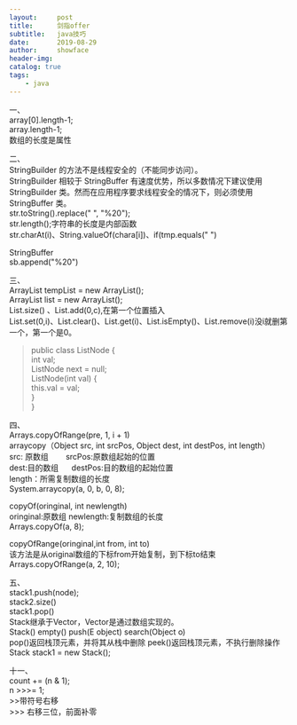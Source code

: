 ```yaml
---
layout:     post
title:      剑指offer
subtitle:   java技巧
date:       2019-08-29
author:     showface
header-img: 
catalog: true
tags:
    - java
---
```




一、  
array[0].length-1;    
array.length-1;  
数组的长度是属性  

二、  
StringBuilder 的方法不是线程安全的（不能同步访问）。  
StringBuilder 相较于 StringBuffer 有速度优势，所以多数情况下建议使用 StringBuilder 类。然而在应用程序要求线程安全的情况下，则必须使用 StringBuffer 类。  
str.toString().replace(" ", "%20");  
str.length();字符串的长度是内部函数  
str.charAt(i)、String.valueOf(chara[i])、if(tmp.equals(" ")

StringBuffer  
sb.append("%20")

三、  
ArrayList<Integer> tempList = new ArrayList<Integer>();  
ArrayList<Integer> list = new ArrayList();  
List.size() 、List.add(0,c),在第一个位置插入  
List.set(0,i)、List.clear()、List.get(i)、List.isEmpty()、List.remove(i)没i就删第一个，第一个是0。  
>public class ListNode {  
int val;  
ListNode next = null;  
ListNode(int val) {  
this.val = val;  
}  
}

四、  
Arrays.copyOfRange(pre, 1, i + 1)  
arraycopy（Object src, int srcPos, Object dest, int destPos, int length）  
src: 原数组        srcPos:原数组起始的位置  
dest:目的数组      destPos:目的数组的起始位置  
length：所需复制数组的长度  
System.arraycopy(a, 0, b, 0, 8);  

copyOf(oringinal, int newlength)  
oringinal:原数组      newlength:复制数组的长度  
Arrays.copyOf(a, 8);  

copyOfRange(oringinal,int from, int to)  
该方法是从original数组的下标from开始复制，到下标to结束  
Arrays.copyOfRange(a, 2, 10);  

五、  
stack1.push(node);  
stack2.size()   
stack1.pop()  
Stack继承于Vector，Vector是通过数组实现的。  
Stack()  empty()   push(E object)  search(Object o)  
pop()返回栈顶元素，并将其从栈中删除  peek()返回栈顶元素，不执行删除操作  
Stack<Integer> stack1 = new Stack<Integer>();  

十一、  
count += (n & 1);  
n >>>= 1;  
\>>带符号右移  
\>>> 右移三位，前面补零  






